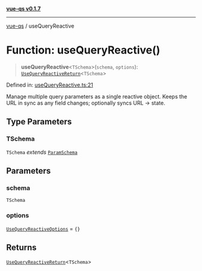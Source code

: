 [**vue-qs v0.1.7**](../README.md)

***

[vue-qs](../README.md) / useQueryReactive

# Function: useQueryReactive()

> **useQueryReactive**\<`TSchema`\>(`schema`, `options`): [`UseQueryReactiveReturn`](../type-aliases/UseQueryReactiveReturn.md)\<`TSchema`\>

Defined in: [useQueryReactive.ts:21](https://github.com/iamsomraj/vue-qs/blob/378080a2660a9e11e7a8aeeb6d49a010f9b64ee4/src/useQueryReactive.ts#L21)

Manage multiple query parameters as a single reactive object.
Keeps the URL in sync as any field changes; optionally syncs URL -> state.

## Type Parameters

### TSchema

`TSchema` *extends* [`ParamSchema`](../type-aliases/ParamSchema.md)

## Parameters

### schema

`TSchema`

### options

[`UseQueryReactiveOptions`](../type-aliases/UseQueryReactiveOptions.md) = `{}`

## Returns

[`UseQueryReactiveReturn`](../type-aliases/UseQueryReactiveReturn.md)\<`TSchema`\>
